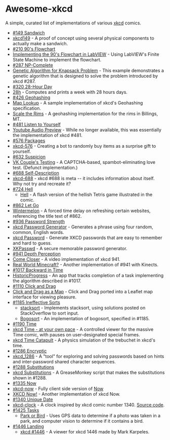 Awesome-xkcd
============

A simple, curated list of implementations of various [xkcd](https://xkcd.com/) comics.

* [#149 Sandwich](https://xkcd.com/149/)
 * [xkcd149](https://muenchen.ccc.de/xkcd149) - A proof of concept using several physical components to actually make a sandwich. 
* [#210 90's Flowchart](https://xkcd.com/210/)
 * [Implementing the 90's Flowchart in LabVIEW](http://blog.irodata.com/2011/02/using-finite-state-machine-design.html) - Using LabVIEW's Finite State Machine to implement the flowchart.
* [#287 NP-Complete](https://xkcd.com/287/)
 * [Genetic Algorithm for Knapsack Problem](http://kataklinger.com/index.php/genetic-algorithm-knapsack/) - This example demonstrates a genetic algorithm that is designed to solve the problem introduced by xkcd #287.
* [#320 28-Hour Day](https://xkcd.com/320/)
 * [28h](https://github.com/mpl/28h) - Computes and prints a week with 28 hours days.
* [#426 Geohashing](https://xkcd.com/426/)
 * [Map Lookup](http://carabiner.peeron.com/xkcd/map/map.html) - A sample implementation of xkcd's Geohashing specification.
 * [Scale the Rims](http://app.scaletherims.net/routes/) - A geohashing implementation for the rims in Billings, MT.
* [#481 Listen to Yourself](https://xkcd.com/481/)
 * [Youtube Audio Preview](http://blag.xkcd.com/2008/10/08/youtube-audio-preview/) - While no longer available, this was essentially the implementation of xkcd #481.
* [#576 Packages](https://xkcd.com/576/)
 * [xkcd-576](https://web.archive.org/web/20111118181506/http://bieh.net/2010/11/08/xkcd-576/) - Creating a bot to randomly buy items as a surprise gift to yourself. 
* [#632 Suspicion](https://xkcd.com/632/)
 * [VK Couple's Testing](https://web.archive.org/web/20100103023116/http://vkcouplestesting.com/) - A CAPTCHA-based, spambot-eliminating love test. (Defunct implementation.)
* [#688 Self-Description](https://xkcd.com/688/)
 * [xkcd-688](https://github.com/scottsievert/xkcd-688) - xkcd #688 is meta -- it includes information about itself. Why not try and recreate it?
* [#724 Hell](https://xkcd.com/724/)
  * [Hell](http://erif.org/code/Hell/) - A flash version of the hellish Tetris game illustrated in the comic. 
* [#862 Let Go](https://xkcd.com/862)
 * [Wintermelon](https://github.com/vEnhance/wintermelon) - A forced time delay on refreshing certain websites, referencing the title text of #862.
* [#936 Password Strength](https://xkcd.com/936/)
 * [xkcd Password Generator](http://preshing.com/20110811/xkcd-password-generator/) - Generates a phrase using four random, common, English words.
 * [xkcd Password](http://xkcdpassword.com/) - Generate XKCD passwords that are easy to remember and hard to guess. 
 * [XKPasswd](https://www.xkpasswd.net/c/index.cgi) - A secure memorable password generator.
* [#941 Depth Perception](https://xkcd.com/941/)
 * [Come Closer](https://www.youtube.com/watch?v=eqgy3B7qsdU) - A video implementation of xkcd 941.
 * [Real World Minecraft?](http://www.carbonatedblog.com/2011/08/real-world-minecraft.html) - Another implementation of #941 with Kinects.
* [#1017 Backward in Time](https://xkcd.com/1017/)
 * [HistoricProgress](https://github.com/JulianCO/HistoricProgress) - An app that tracks completion of a task implementing the algorithm described in #1017.
* [#1110 Click and Drag](https://xkcd.com/1110)
 * [Click and Drag as a Map](http://xkcd-map.rent-a-geek.de) - Click and Drag ported into a Leaflet map interface for viewing pleasure. 
* [#1185 Ineffective Sorts](https://xkcd.com/1185/)
  * [stacksort](https://gkoberger.github.io/stacksort/) - Implements stacksort, using solutions posted on StackOverflow to sort input. 
  * [Bogosort](http://flanzendorfer.com/bogosort/) - An implementation of bogosort, specified in #1185.
* [#1190 Time](https://xkcd.com/1190/)
 * [xkcd Time - at your own pace](http://geekwagon.net/projects/xkcd1190/) - A controlled viewer for the massive Time comic, with pauses on user-designated special frames.
 * [xkcd Time Catapult](http://thred.github.io/xkcd-time-catapult/) - A physics simulation of the trebuchet in xkcd's time.
* [#1286 Encryptic](https://xkcd.com/1286/)
 * [xkcd_1286](https://github.com/geon/xkcd_1286) - A "tool" for exploring and solving passwords based on hints and inter-password shared character sequences.
* [#1288 Substitutions](https://xkcd.com/1288/)
 * [xkcd Substitutions](https://github.com/istepaniuk/xkcd-substitutions) - A GreaseMonkey script that makes the substitutions shown in #1288.
* [#1335 Now](http://xkcd.com/1335/)
 * [xkcd-now](https://github.com/meandavejustice/xkcd-now/) - Fully client side version of [Now](http://xkcd.com/now/)
 * [XKCD Now!](http://www.xkcdnow.com/) - Another implementation of xkcd Now.
* [#1340 Unique Date](http://xkcd.com/1340/)
 * [xkcd-clock](http://moretti.github.io/xkcd-clock/) - A clock inspired by xkcd comic number 1340. [Source code](https://github.com/moretti/xkcd-clock).
* [#1425 Tasks](https://xkcd.com/1425/)
  * [Park or Bird](http://parkorbird.flickr.com/) - Uses GPS data to determine if a photo was taken in a park, and computer vision to determine if it contains a bird. 
* [#1446 Landing](https://xkcd.com/1446/) 
  * [xkcd #1446](http://xkcd1446.org/) - A viewer for xkcd 1446 made by Mark Karpeles.

